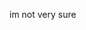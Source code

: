 im not very sure
<!---
hysteriya/hysteriya is a ✨ special ✨ repository because its `README.md` (this file) appears on your GitHub profile.
You can click the Preview link to take a look at your changes.
--->
